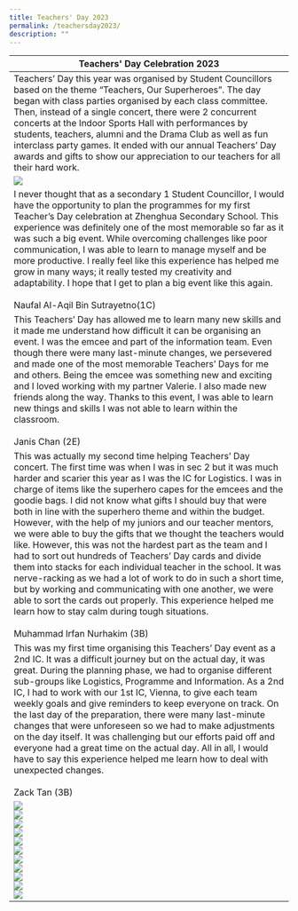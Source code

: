 ```yaml
---
title: Teachers' Day 2023
permalink: /teachersday2023/
description: ""
---
```

|Teachers' Day Celebration  2023|
|--|
|Teachers’ Day this year was organised by Student Councillors based on the theme “Teachers, Our Superheroes”. The day began with class parties organised by each class committee. Then, instead of a single concert, there were 2 concurrent concerts at the Indoor Sports Hall with performances by students, teachers, alumni and the Drama Club as well as fun interclass party games. It ended with our annual Teachers’ Day awards and gifts to show our appreciation to our teachers for all their hard work.
![](/images/td2302.jpeg)|
|I never thought that as a secondary 1 Student Councillor, I would have the opportunity to plan the programmes for my first Teacher’s Day celebration at Zhenghua Secondary School. This experience was definitely one of the most memorable so far as it was such a big event. While overcoming challenges like poor communication, I was able to learn to manage myself and be more productive. I really feel like this experience has helped me grow in many ways; it really tested my creativity and adaptability. I hope that I get to plan a big event like this again.<br><br>Naufal Al-Aqil Bin Sutrayetno(1C)|
|This Teachers’ Day has allowed me to learn many new skills and it made me understand how difficult it can be organising an event. I was the emcee and part of the information team. Even though there were many last-minute changes, we persevered and made one of the most memorable Teachers’ Days for me and others. Being the emcee was something new and exciting and I loved working with my partner Valerie. I also made new friends along the way. Thanks to this event, I was able to learn new things and skills I was not able to learn within the classroom.<br><br>Janis Chan (2E) |
|This was actually my second time helping Teachers’ Day concert. The first time was when I was in sec 2 but it was much harder and scarier this year as I was the IC for Logistics. I was in charge of items like the superhero capes for the emcees and the goodie bags. I did not know what gifts I should buy that were both in line with the superhero theme and within the budget. However, with the help of my juniors and our teacher mentors, we were able to buy the gifts that we thought the teachers would like. However, this was not the hardest part as the team and I had to sort out hundreds of Teachers’ Day cards and divide them into stacks for each individual teacher in the school. It was nerve-racking as we had a lot of work to do in such a short time, but by working and communicating with one another, we were able to sort the cards out properly. This experience helped me learn how to stay calm during tough situations.<br><br>Muhammad Irfan Nurhakim (3B)|
|This was my first time organising this Teachers’ Day event as a 2nd IC. It was a difficult journey but on the actual day, it was great. During the planning phase, we had to organise different sub-groups like Logistics, Programme and Information. As a 2nd IC, I had to work with our 1st IC, Vienna, to give each team weekly goals and give reminders to keep everyone on track. On the last day of the preparation, there were many last-minute changes that were unforeseen so we had to make adjustments on the day itself. It was challenging but our efforts paid off and everyone had a great time on the actual day. All in all, I would have to say this experience helped me learn how to deal with unexpected changes.<br><br>Zack Tan (3B)|
|![](/images/td2301.jpeg)<br>![](/images/td2303.jpeg)<br>![](/images/td2304.jpeg)<br>![](/images/td2305.jpeg)<br>![](/images/td2306.jpeg)<br>![](/images/td2307.jpeg)<br>![](/images/td2308.jpeg)<br>![](/images/td2309.jpeg)<br>![](/images/td2310.jpeg)<br>![](/images/td2311.jpeg)<br>![](/images/td2312.jpeg)|